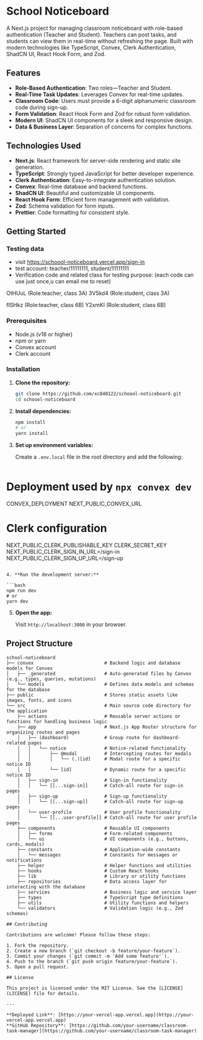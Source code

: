 # School Noticeboard

A Next.js project for managing classroom noticeboard with role-based authentication (Teacher and Student). Teachers can post tasks, and students can view them in real-time without refreshing the page. Built with modern technologies like TypeScript, Convex, Clerk Authentication, ShadCN UI, React Hook Form, and Zod.

## Features

- **Role-Based Authentication**: Two roles—Teacher and Student.
- **Real-Time Task Updates**: Leverages Convex for real-time updates.
- **Classroom Code**: Users must provide a 6-digit alphanumeric classroom code during sign-up.
- **Form Validation**: React Hook Form and Zod for robust form validation.
- **Modern UI**: ShadCN UI components for a sleek and responsive design.
- **Data & Business Layer**: Separation of concerns for complex functions.

## Technologies Used

- **Next.js**: React framework for server-side rendering and static site generation.
- **TypeScript**: Strongly typed JavaScript for better developer experience.
- **Clerk Authentication**: Easy-to-integrate authentication solution.
- **Convex**: Real-time database and backend functions.
- **ShadCN UI**: Beautiful and customizable UI components.
- **React Hook Form**: Efficient form management with validation.
- **Zod**: Schema validation for form inputs.
- **Prettier**: Code formatting for consistent style.

## Getting Started

### Testing data

- visit https://schoool-noticeboard.vercel.app/sign-in
- test account: teacher/11111111, student/11111111
- Verification code and related class for testing purpose: (each code can use just once,u can email me to reset)

OtHUuL (Role:teacher, class 3A)
3V5kd4 (Role:student, class 3A)

fISHkz (Role:teacher, class 6B)
Y2xmKI (Role:student, class 6B)

### Prerequisites

- Node.js (v18 or higher)
- npm or yarn
- Convex account
- Clerk account

### Installation

1. **Clone the repository:**

   ```bash
   git clone https://github.com/xc840122/schoool-noticeboard.git
   cd schoool-noticeboard
   ```

2. **Install dependencies:**

   ```bash
   npm install
   # or
   yarn install
   ```

3. **Set up environment variables:**

   Create a `.env.local` file in the root directory and add the following:

   ```env

   ```

# Deployment used by `npx convex dev`

CONVEX_DEPLOYMENT
NEXT_PUBLIC_CONVEX_URL

# Clerk configuration

NEXT_PUBLIC_CLERK_PUBLISHABLE_KEY
CLERK_SECRET_KEY
NEXT_PUBLIC_CLERK_SIGN_IN_URL=/sign-in
NEXT_PUBLIC_CLERK_SIGN_UP_URL=/sign-up

````

4. **Run the development server:**

```bash
npm run dev
# or
yarn dev
````

5. **Open the app:**

   Visit `http://localhost:3000` in your browser.

## Project Structure

```
school-noticeboard
├── convex                          # Backend logic and database models for Convex
│   ├── _generated                  # Auto-generated files by Convex (e.g., types, queries, mutations)
│   └── models                      # Defines data models and schemas for the database
├── public                          # Stores static assets like images, fonts, and icons
└── src                             # Main source code directory for the application
    ├── actions                     # Reusable server actions or functions for handling business logic
    ├── app                         # Next.js App Router structure for organizing routes and pages
    │   ├── (dashboard)             # Group route for dashboard-related pages
    │   │   └── notice              # Notice-related functionality
    │   │       ├── @modal          # Intercepting routes for modals
    │   │       │   └── (.)[id]     # Modal route for a specific notice ID
    │   │       └── [id]            # Dynamic route for a specific notice ID
    │   ├── sign-in                 # Sign-in functionality
    │   │   └── [[...sign-in]]      # Catch-all route for sign-in pages
    │   ├── sign-up                 # Sign-up functionality
    │   │   └── [[...sign-up]]      # Catch-all route for sign-up pages
    │   └── user-profile            # User profile functionality
    │       └── [[...user-profile]] # Catch-all route for user profile pages
    ├── components                  # Reusable UI components
    │   ├── forms                   # Form-related components
    │   └── ui                      # UI components (e.g., buttons, cards, modals)
    ├── constants                   # Application-wide constants
    │   └── messages                # Constants for messages or notifications
    ├── helper                      # Helper functions and utilities
    ├── hooks                       # Custom React hooks
    ├── lib                         # Library or utility functions
    ├── repositories                # Data access layer for interacting with the database
    ├── services                    # Business logic and service layer
    ├── types                       # TypeScript type definitions
    ├── utils                       # Utility functions and helpers
    └── validators                  # Validation logic (e.g., Zod schemas)

## Contributing

Contributions are welcome! Please follow these steps:

1. Fork the repository.
2. Create a new branch (`git checkout -b feature/your-feature`).
3. Commit your changes (`git commit -m 'Add some feature'`).
4. Push to the branch (`git push origin feature/your-feature`).
5. Open a pull request.

## License

This project is licensed under the MIT License. See the [LICENSE](LICENSE) file for details.

---

**Deployed Link**: [https://your-vercel-app.vercel.app](https://your-vercel-app.vercel.app)
**GitHub Repository**: [https://github.com/your-username/classroom-task-manager](https://github.com/your-username/classroom-task-manager)
```
